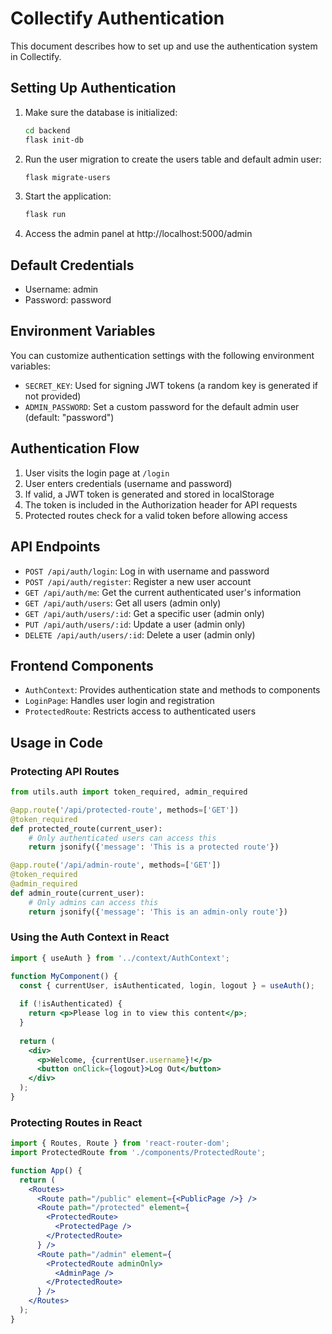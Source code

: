 # Collectify Authentication

This document describes how to set up and use the authentication system in Collectify.

## Setting Up Authentication

1. Make sure the database is initialized:
   ```bash
   cd backend
   flask init-db
   ```

2. Run the user migration to create the users table and default admin user:
   ```bash
   flask migrate-users
   ```

3. Start the application:
   ```bash
   flask run
   ```

4. Access the admin panel at http://localhost:5000/admin

## Default Credentials

- Username: admin
- Password: password

## Environment Variables

You can customize authentication settings with the following environment variables:

- `SECRET_KEY`: Used for signing JWT tokens (a random key is generated if not provided)
- `ADMIN_PASSWORD`: Set a custom password for the default admin user (default: "password")

## Authentication Flow

1. User visits the login page at `/login`
2. User enters credentials (username and password)
3. If valid, a JWT token is generated and stored in localStorage
4. The token is included in the Authorization header for API requests
5. Protected routes check for a valid token before allowing access

## API Endpoints

- `POST /api/auth/login`: Log in with username and password
- `POST /api/auth/register`: Register a new user account
- `GET /api/auth/me`: Get the current authenticated user's information
- `GET /api/auth/users`: Get all users (admin only)
- `GET /api/auth/users/:id`: Get a specific user (admin only)
- `PUT /api/auth/users/:id`: Update a user (admin only)
- `DELETE /api/auth/users/:id`: Delete a user (admin only)

## Frontend Components

- `AuthContext`: Provides authentication state and methods to components
- `LoginPage`: Handles user login and registration
- `ProtectedRoute`: Restricts access to authenticated users

## Usage in Code

### Protecting API Routes

```python
from utils.auth import token_required, admin_required

@app.route('/api/protected-route', methods=['GET'])
@token_required
def protected_route(current_user):
    # Only authenticated users can access this
    return jsonify({'message': 'This is a protected route'})

@app.route('/api/admin-route', methods=['GET'])
@token_required
@admin_required
def admin_route(current_user):
    # Only admins can access this
    return jsonify({'message': 'This is an admin-only route'})
```

### Using the Auth Context in React

```jsx
import { useAuth } from '../context/AuthContext';

function MyComponent() {
  const { currentUser, isAuthenticated, login, logout } = useAuth();
  
  if (!isAuthenticated) {
    return <p>Please log in to view this content</p>;
  }
  
  return (
    <div>
      <p>Welcome, {currentUser.username}!</p>
      <button onClick={logout}>Log Out</button>
    </div>
  );
}
```

### Protecting Routes in React

```jsx
import { Routes, Route } from 'react-router-dom';
import ProtectedRoute from './components/ProtectedRoute';

function App() {
  return (
    <Routes>
      <Route path="/public" element={<PublicPage />} />
      <Route path="/protected" element={
        <ProtectedRoute>
          <ProtectedPage />
        </ProtectedRoute>
      } />
      <Route path="/admin" element={
        <ProtectedRoute adminOnly>
          <AdminPage />
        </ProtectedRoute>
      } />
    </Routes>
  );
}
```
